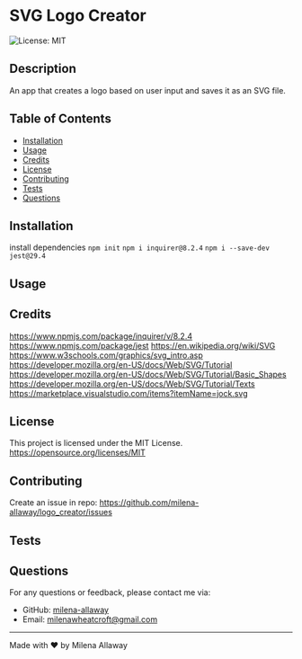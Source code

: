 # SVG Logo Creator
![License: MIT](https://img.shields.io/badge/License-MIT-yellow.svg)

## Description
An app that creates a logo based on user input and saves it as an SVG file.

## Table of Contents

- [Installation](#Installation)
- [Usage](#Usage)
- [Credits](#Credits)
- [License](#License)
- [Contributing](#Contributing)
- [Tests](#Tests)
- [Questions](#Questions)


## Installation
install dependencies
```npm init```
```npm i inquirer@8.2.4```
```npm i --save-dev jest@29.4```

## Usage

## Credits
https://www.npmjs.com/package/inquirer/v/8.2.4
https://www.npmjs.com/package/jest
https://en.wikipedia.org/wiki/SVG
https://www.w3schools.com/graphics/svg_intro.asp
https://developer.mozilla.org/en-US/docs/Web/SVG/Tutorial
https://developer.mozilla.org/en-US/docs/Web/SVG/Tutorial/Basic_Shapes
https://developer.mozilla.org/en-US/docs/Web/SVG/Tutorial/Texts
https://marketplace.visualstudio.com/items?itemName=jock.svg




## License
  This project is licensed under the MIT License. 
  https://opensource.org/licenses/MIT

## Contributing
Create an issue in repo: https://github.com/milena-allaway/logo_creator/issues

## Tests

## Questions
For any questions or feedback, please contact me via:
- GitHub: [milena-allaway](https://github.com/milena-allaway)
- Email: [milenawheatcroft@gmail.com](mailto:milenawheatcroft@gmail.com)

***

Made with ❤️ by Milena Allaway
